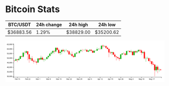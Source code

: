 # Bitcoin Stats

BTC/USDT|24h change|24h high|24h low|
|---|---|---|---|
|$36883.56|1.29%|$38829.00|$35200.62|

<img src="./chart.svg">
